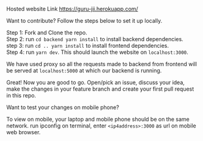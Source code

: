 Hosted website Link https://guru-jii.herokuapp.com/

Want to contribute? Follow the steps below to set it up locally.

Step 1: Fork and Clone the repo.<br />
Step 2: run `cd backend yarn install` to install backend dependencies.<br />
step 3: run `cd .. yarn install` to install frontend dependencies.<br />
Step 4: run `yarn dev`. This should launch the website on `localhost:3000`.

We have used proxy so all the requests made to backend from frontend will be served at
`localhost:5000` at which our backend is running.

Great! Now you are good to go. Open/pick an issue, discuss your idea, make the changes in your feature branch and create your first pull request in this repo.

Want to test your changes on mobile phone?

To view on mobile, your laptop and mobile phone should be on the same network.
run ipconfig on terminal, enter `<ip4address>:3000` as url on mobile web browser. 